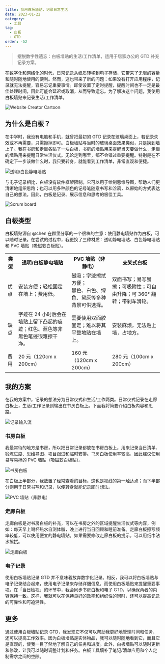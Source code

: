 ```yaml
---
title: 我用白板墙贴，记录日常生活
date: 2023-01-22
category:
  - 工具
tag:
  - 白板
  - GTD
order: -52
---
```


> 摆脱数字性遗忘：白板墙贴的生活/工作清单，适用于居家办公的 GTD 补充记录方案。

在数字化和网络化的时代，日常记录从纸质转移到电子存储，它带来了无限的容量和随时随地使用的便利。然而，这也带来了新的问题：如果没有打开应用程序，记录就无法提醒，容易忘记重要事情。即使设置了定时提醒，提醒时间也不一定是最佳处理时间，因此可能会延迟或取消，从而导致遗忘。为了解决这个问题，我使用白板墙贴来记录生活/工作清单。

![Website Creator Cartoon](https://tc.seoipo.com/2023-01-27-05-13-50.png "源图：Storyset")

## 为什么是白板？

在中学时，我没有电脑和手机，就曾把最初的 GTD 记录在玻璃桌面上，若记录失效或不再需要，只需擦掉即可。白板墙贴与当时的玻璃桌面效果类似，只是换到墙上了。我在书房和走廊各贴了一块白板，书房的墙贴用来提醒当天要做什么，走廊的墙贴用来提醒日常生活仪式。无论走到哪里，都不会错过重要提醒。特别是在不确定下一步该做什么时，我只要转身，就能看到工作清单，非常直观和便捷。

![](https://tc.seoipo.com/2023-01-26-12-28-36.png "透明/白色静电墙贴")

与电子记录相比，白板没有软件框架限制。它可以用于绘制思维导图，帮助人们更清晰地组织思路；也可以用多种颜色的记号笔随意书写和涂鸦，以原始的方式表达自己的想法。因此，白板是记录、展示信息和思考的极佳工具。

![Scrum board](https://tc.seoipo.com/2023-01-25-19-21-12.png?imageMogr2/format/webp)

## 白板类型

白板墙贴源自 @chen 在群里分享的一个很棒的主意：使用静电墙贴作为白板，可以随时记录。在尝试的过程中，我更换了三种材质：透明静电墙贴、白色静电墙贴和 PVC 墙贴（吸磁软白板贴）。

<table>
  <tr>
    <th>类型</th>
    <th>透明/白板静电墙贴</th>
    <th>PVC 墙贴（非静电）</th>
    <th>支架式白板</th>
  </tr>
  <tr>
    <td>优点</td>
    <td>安装方便；轻松固定在墙上；费用低。</td>
    <td>磁吸；字迹擦拭方便；<br>黑色、白色、绿色、黛灰等多种背景可供选择。</td>
    <td>双面书写；易写易擦；可吸附性；可自由升降；可 360° 翻转；带刹车滑轮。</td>
  </tr>
  <tr>
    <td>缺点</td>
    <td>字迹在 24 小时后会在墙贴上留下凸起的痕迹；红色、蓝色等非黑色笔迹很难擦干净。</td>
    <td>需要使用双面胶固定；难以将其平整地贴在墙上。</td>
    <td>安装麻烦，无法贴上墙，占地方。</td>
  </tr>
  <tr>
    <td>费用</td>
    <td>20 元（120cm x 200cm）</td>
    <td>160 元（120cm x 200cm）</td>
    <td>280 元（100cm x 200cm）</td>
  </tr>
</table>

## 我的方案

在我的方案中，记录的想法分为日常仪式和生活/工作两类。日常仪式记录在走廊白板上，生活/工作记录则输出在书房白板上。下面我将简要介绍白板内容和思路。

![](https://tc.seoipo.com/2023-02-03-20-58-05.png "记录输入流")

### 书房白板

我最常待的地方是书房，所以把日常记录都放在书房白板上，用来记录当日清单、锻炼进度、思维导图、项目跟进和临时安排。书房白板使用率较高，因此建议使用易写易擦的 PVC 墙贴（吸磁软白板贴）。

![](https://tc.seoipo.com/2023-01-23-20-58-00.png "书房白板")

在白板上半部分，我放置了经常查看的目标，这也是视线的第一触达点；而下半部分则用于日常书写和记录，以便转身就能记录即时想法。

![](https://tc.seoipo.com/2023-01-28-10-42-47.png "PVC 墙贴（非静电）")

### 走廊白板

走廊白板是对书房白板的补充，可以在书房之外的区域提醒生活仪式等内容，例如：每天早上喝杯热水自测体脂，晚上进行当日回顾和睡前准备。走廊白板擦写频率较低，可以使用便宜的静电墙贴。如果需要修改走廊白板的提示，可以用纸巾沾水擦拭。

![](https://tc.seoipo.com/2023-01-23-20-53-36.png "走廊白板")

### 电子记录

使用白板墙贴记录 GTD 并不意味着放弃数字化记录。相反，我可以将白板墙贴与电子记录结合起来，使用电子记录来存储详细信息，而使用白板墙贴来提醒重要事项。在「当日检视」的环节中，我会同步书房白板和电子 GTD，以确保两者的内容保持一致。这样，我就可以在保持良好的效率和组织性的同时，还可以提高记录的可靠性和可追溯性。

## 更多

通过使用白板墙贴记录 GTD，我发现它不仅可以帮助我更好地管理时间和任务，还可以提高工作效率。因为白板墙贴是实体物品，我可以随时随地看到它，而且它是直观的，使我一目了然地了解自己的任务和进度。此外，白板墙贴可以随时更新和修改，让我可以随时调整计划和任务。白板工具填补了笔记/清单应用和个人定制需求之间的空隙。
